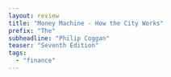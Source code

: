 ```yaml
---
layout: review
title: "Money Machine - How the City Works"
prefix: "The"
subheadline: "Philip Coggan"
teaser: "Seventh Edition"
tags:
  - "finance"
---
```



